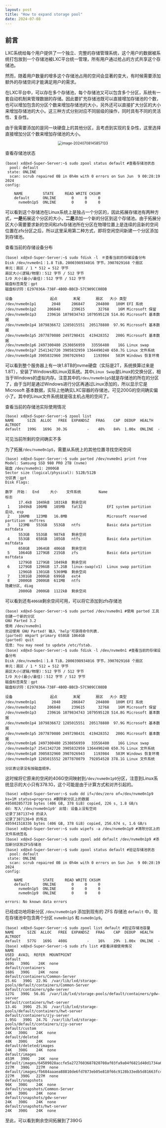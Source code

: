 ```yaml
---
layout: post
title: "How to expand storage pool"
date: 2024-07-08
---
```




## 前言

LXC系统给每个用户提供了一个独立、完整的存储管理系统，这个用户的数据被系统打包放到一个存储池被LXC平台统一管理，所有用户通过抢占的方式共享这个存储池。

然而，随着用户数量的增多这个存储池占用的空间会显著的变大，有时候需要添加额外的存储空间才能满足用户的需求。

在LXC平台中，可以存在多个存储池，每个存储池又可以包含多个分区，系统有一套自动机制来管理数据的存储。因此要扩充存储池既可以直接增加存储池的个数，也可以增加包含的分区个数来增加存储池的大小，另外还可以直接扩大分区的大小来增加存储池的大小。这三种方式分别对应不同层级的操作，同时具有不同的灵活性、复杂性。

由于我需要添加的是同一块硬盘上的其他分区，且考虑到实现的复杂性，这里选择直接增加分区个数来增加存储池的大小。

<p align="center">
	<img src="https://cdn.jsdelivr.net/gh/dwgan/PicGo/img/image-20240708145857133.png" alt="image-20240708145857133" style="zoom:80%;" />
</p>

查看存储池状态

```shell
(base) xd@xd-Super-Server:~$ sudo zpool status default #查看存储池状态
  pool: default
 state: ONLINE
  scan: scrub repaired 0B in 0h4m with 0 errors on Sun Jun  9 00:28:19 2024
config:

	NAME         STATE     READ WRITE CKSUM
	default      ONLINE       0     0     0
	  nvme0n1p5  ONLINE       0     0     0
```

可以看到这个存储池在Linux系统上是独占一个分区的，因此拓展存储池有两种方式，**一是**拓展这个分区的大小，**二是**添加一个新的分区到这个存储池。由于拓展分区大小需要要求新的空间和zfs存储池所在分区在物理位置上是连续的且新的空间位置在zfs分区之后，所以这里采用第二种方式，即将空闲空间新建一个分区添加到存储池。

查看当前的存储设备分布

```shell
(base) xd@xd-Super-Server:~$ sudo fdisk -l　＃查看当前的存储设备分布
Disk /dev/nvme0n1：1.8 TiB，2000398934016 字节，3907029168 个扇区
单元：扇区 / 1 * 512 = 512 字节
扇区大小(逻辑/物理)：512 字节 / 512 字节
I/O 大小(最小/最佳)：512 字节 / 512 字节
磁盘标签类型：gpt
磁盘标识符：E297036A-738F-4B0D-BBCD-57C909CC08DB

设备                 起点       末尾       扇区   大小 类型
/dev/nvme0n1p1       2048     206847     204800   100M EFI 系统
/dev/nvme0n1p2     206848     239615      32768    16M Microsoft 保留
/dev/nvme0n1p3     239616 1079834743 1079595128 514.8G Microsoft 基本数据
/dev/nvme0n1p4 1079836672 1285015551  205178880  97.9G Microsoft 基本数据
/dev/nvme0n1p5 2077870080 2497298431  419428352   200G Microsoft 基本数据
/dev/nvme0n1p6 2497300480 2530856959   33556480    16G Linux swap
/dev/nvme0n1p7 2541342720 3905832959 1364490240 650.7G Linux 文件系统
/dev/nvme0n1p8 3905832960 3907026943    1193984   583M Windows 恢复环境
```

可以看到整个服务器上有一块1.8TB的nvme硬盘（实际是2T，系统换算过来是1.8T），安装了Windows和Linux双系统。其中`Linux Swap`是Linux的交换分区，相当于Windows的虚拟内存。注意其中的`/dev/nvme0n1p5`就是存储池的所在的分区了，由于当时是通过Windows进行分区再通过Linux添加的，所以显示它是Microsoft 基本数据，实际上他确实LXC容器的存储池，可见200G的空间确实偏小了。其中的Linux文件系统就是宿主机占用的空间了。

查看当前的存储池实际使用情况

```shell
(base) xd@xd-Super-Server:~$ zpool list
NAME      SIZE  ALLOC   FREE  EXPANDSZ   FRAG    CAP  DEDUP  HEALTH  ALTROOT
default   199G   169G  30.3G         -    48%    84%  1.00x  ONLINE  -
```

可见当前所剩的空间确实不多

为了拓展`/dev/nvme0n1p5`，需要从系统上的其他位置寻找空闲空间

```shell
(base) xd@xd-Super-Server:~$ sudo parted /dev/nvme0n1 print free
Model: Samsung SSD 980 PRO 2TB (nvme)
磁盘 /dev/nvme0n1: 2000GB
Sector size (logical/physical): 512B/512B
分区表：gpt
Disk Flags: 

数字  开始：  End     大小    文件系统        Name                          标志
      17.4kB  1049kB  1031kB  剩余空间
 1    1049kB  106MB   105MB   fat32           EFI system partition          启动, esp
 2    106MB   123MB   16.8MB                  Microsoft reserved partition  msftres
 3    123MB   553GB   553GB   ntfs            Basic data partition          msftdata
      553GB   553GB   987kB   剩余空间
 4    553GB   658GB   105GB   ntfs            Basic data partition          msftdata
      658GB   1064GB  406GB   剩余空间
 5    1064GB  1279GB  215GB   zfs             Basic data partition          msftdata
      1279GB  1279GB  1049kB  剩余空间
 6    1279GB  1296GB  17.2GB  linux-swap(v1)  Linux swap partition
      1296GB  1301GB  5369MB  剩余空间
 7    1301GB  2000GB  699GB   ext4
 8    2000GB  2000GB  611MB   ntfs                                          隐藏分区, diag
      2000GB  2000GB  1122kB  剩余空间
```

可以看到还有`406GB`剩余空间可用，可以将它添加到zfs存储池

```shell
(base) xd@xd-Super-Server:~$ sudo parted /dev/nvme0n1 #使用 parted 工具创建一个新的分区
GNU Parted 3.2
使用 /dev/nvme0n1
欢迎使用 GNU Parted! 输入 'help'可获得命令列表.
(parted) mkpart primary 658GB 1064GB                                      
(parted) quit                                                             
信息: You may need to update /etc/fstab.
(base) xd@xd-Super-Server:~$ sudo fdisk -l /dev/nvme0n1 #查看当前的存储设备分布
Disk /dev/nvme0n1：1.8 TiB，2000398934016 字节，3907029168 个扇区
单元：扇区 / 1 * 512 = 512 字节
扇区大小(逻辑/物理)：512 字节 / 512 字节
I/O 大小(最小/最佳)：512 字节 / 512 字节
磁盘标签类型：gpt
磁盘标识符：E297036A-738F-4B0D-BBCD-57C909CC08DB

设备                 起点       末尾       扇区   大小 类型
/dev/nvme0n1p1       2048     206847     204800   100M EFI 系统
/dev/nvme0n1p2     206848     239615      32768    16M Microsoft 保留
/dev/nvme0n1p3     239616 1079834743 1079595128 514.8G Microsoft 基本数据
/dev/nvme0n1p4 1079836672 1285015551  205178880  97.9G Microsoft 基本数据
/dev/nvme0n1p5 2077870080 2497298431  419428352   200G Microsoft 基本数据
/dev/nvme0n1p6 2497300480 2530856959   33556480    16G Linux swap
/dev/nvme0n1p7 2541342720 3905832959 1364490240 650.7G Linux 文件系统
/dev/nvme0n1p8 3905832960 3907026943    1193984   583M Windows 恢复环境
/dev/nvme0n1p9 1285015552 2077870079  792854528 378.1G Linux 文件系统

分区表记录没有按磁盘顺序。
```

这时候将它原来的空闲的406G空间映射到`/dev/nvme0n1p9`分区，注意到Linux系统显示的大小只有378.1G，这个可能是由于计算方式和对齐引起的。

```shell
(base) xd@xd-Super-Server:~$ sudo dd if=/dev/zero of=/dev/nvme0n1p9 bs=1M status=progress #删除新分区上的数据
405802057728 bytes (406 GB, 378 GiB) copied, 226 s, 1.8 GB/s
dd: 写入'/dev/nvme0n1p9' 出错: 设备上没有空间
记录了387137+0 的读入
记录了387136+0 的写出
405941518336 bytes (406 GB, 378 GiB) copied, 256.674 s, 1.6 GB/s
(base) xd@xd-Super-Server:~$ sudo wipefs -a /dev/nvme0n1p9 #清除分区上的文件系统签名
(base) xd@xd-Super-Server:~$ sudo zpool add default /dev/nvme0n1p9 #添加新分区到ZFS存储池
(base) xd@xd-Super-Server:~$ sudo zpool status default #验证存储池状态
  pool: default
 state: ONLINE
  scan: scrub repaired 0B in 0h4m with 0 errors on Sun Jun  9 00:28:19 2024
config:

	NAME         STATE     READ WRITE CKSUM
	default      ONLINE       0     0     0
	  nvme0n1p5  ONLINE       0     0     0
	  nvme0n1p9  ONLINE       0     0     0

errors: No known data errors
```

已经成功地将新分区 `/dev/nvme0n1p9` 添加到现有的 ZFS 存储池 `default` 中。现在存储池中包含两个分区 `nvme0n1p5` 和 `nvme0n1p9`。

```shell
(base) xd@xd-Super-Server:~$ sudo zpool list default #验证存储池容量
NAME      SIZE  ALLOC   FREE  EXPANDSZ   FRAG    CAP  DEDUP  HEALTH  ALTROOT
default   577G   169G   408G         -    16%    29%  1.00x  ONLINE  -
(base) xd@xd-Super-Server:~$ sudo zfs list #查看详细使用情况
NAME                                                                              USED  AVAIL  REFER  MOUNTPOINT
default                                                                           169G   390G    24K  none
default/containers                                                                168G   390G    24K  none
default/containers/Common-Server                                                 25.6G   390G  22.9G  /var/lib/lxd/storage-pools/default/containers/Common-Server
default/containers/gdw-server                                                     127G   390G  56.8G  /var/lib/lxd/storage-pools/default/containers/gdw-server
default/containers/hwt-server                                                    13.4G   390G  25.3G  /var/lib/lxd/storage-pools/default/containers/hwt-server
default/containers/zjy-server                                                    1.95G   390G  24.7G  /var/lib/lxd/storage-pools/default/containers/zjy-server
default/custom                                                                     24K   390G    24K  none
default/deleted                                                                    48K   390G    24K  none
default/deleted/images                                                             24K   390G    24K  none
default/images                                                                    453M   390G    24K  none
default/images/64509028accfe5a2727603687820708af03fa9a04f6821d40d1734a620cd587d   227M   390G   227M  none
default/images/fb684aaaea88810de6fd7873eb05e818f66c9128b33edb5d81663fc4626e9197   227M   390G   227M  none
default/snapshots                                                                  96K   390G    24K  none
default/snapshots/Common-Server                                                    24K   390G    24K  none
default/snapshots/gdw-server                                                       24K   390G    24K  none
default/snapshots/hwt-server                                                       24K   390G    24K  none
```

至此，可以看到剩余空间拓展到了390Ｇ













